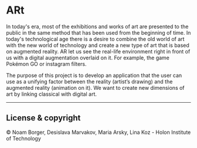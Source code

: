 # ARt

In today's era, most of the exhibitions and works of art are presented to the public in the same method that has been used from the beginning of time. In today's technological age there is a desire to combine the old world of art with the new world of technology and create a new type of art that is based on augmented reality.
AR let us see the real-life environment right in front of us with a digital augmentation overlaid on it. For example, the game Pokémon GO  or instagram filters.

The purpose of this project is to develop an application that the user can use as a unifying factor between the reality (artist’s drawing) and the augmented reality (animation on it). We want to create new dimensions of art by linking classical with digital art.

---

## License & copyright
© Noam Borger,	Desislava Marvakov, Maria Arsky, Lina Koz	- Holon Institute of Technology

